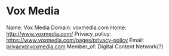 
# Vox Media

Name: Vox Media
Domain: voxmedia.com
Home: http://www.voxmedia.com/
Privacy_policy: https://www.voxmedia.com/pages/privacy-policy
Email: privacy@voxmedia.com
Member_of: Digital Content Network(?)
